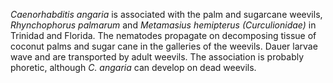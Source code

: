[//]: # (Created by ./bin/manage_files.pl from ./species/Caenorhabditis_angaria/Caenorhabditis_angaria.about.html on Thu Jun 11 13:43:31 2020)
_Caenorhabditis angaria_ is associated with the palm and sugarcane weevils, _Rhynchophorus palmarum_ and _Metamasius hemipterus (Curculionidae)_ in Trinidad and Florida. The nematodes propagate on decomposing tissue of coconut palms and sugar cane in the galleries of the weevils. Dauer larvae wave and are transported by adult weevils. The association is probably phoretic, although _C. angaria_ can develop on dead weevils.

